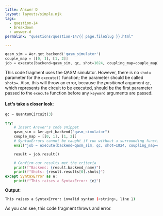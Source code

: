 ```yaml
---
title: Answer D
layout: layouts/simple.njk
tags:
  - question-14
  - breakdown
  - answer-d
permalink: "questions/question-14/{{ page.fileSlug }}.html"

---
```



```python
qasm_sim = Aer.get_backend('qasm_simulator')
couple_map = [[0, 1], [1, 2]]
job = execute(backend=qasm_sim, qc, shot=1024, coupling_map=couple_map)
```

This code fragment uses the QASM simulator.
However, there is no `shot=` parameter for the `execute()` function; the parameter should be called `shots=`.
Also, this will throw an error, because the *positional* argument `qc`, which represents the circuit to be executed, should be the first parameter passed to the `execute` function before any `keyword` arguments are passed.

#### Let's take a closer look:


```python
qc = QuantumCircuit(3)

try:
    # Insert Answer's code snippet
    qasm_sim = Aer.get_backend("qasm_simulator")
    couple_map = [[0, 1], [1, 2]]
    # SyntaxErrors cannot be caught if run without a surrounding function
    eval("job = execute(backend=qasm_sim, qc, shot=1024, coupling_map=couple_map)")

    result = job.result()

    # Confirm our results met the criteria
    print(f"Backend: {result.backend_name}")
    print(f"Shots: {result.results[0].shots}")
except SyntaxError as e:
    print(f"This raises a SyntaxError: {e}")
```

**Output**:
```bash
This raises a SyntaxError: invalid syntax (<string>, line 1)

```

As you can see, this code fragment throws and error.
